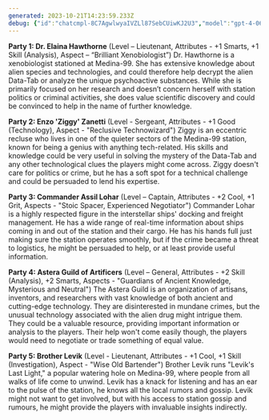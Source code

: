```yaml
---
generated: 2023-10-21T14:23:59.233Z
debug: {"id":"chatcmpl-8C7AgwlwyaIVZLl87SebCUiwKJ2U3","model":"gpt-4-0613","usage":{"prompt_tokens":2831,"completion_tokens":626,"total_tokens":3457},"finish":"stop"}
---
```

**Party 1: Dr. Elaina Hawthorne** (Level – Lieutenant, Attributes - +1 Smarts, +1 Skill (Analysis), Aspect – “Brilliant Xenobiologist”)
Dr. Hawthorne is a xenobiologist stationed at Medina-99. She has extensive knowledge about alien species and technologies, and could therefore help decrypt the alien Data-Tab or analyze the unique psychoactive substances. While she is primarily focused on her research and doesn’t concern herself with station politics or criminal activities, she does value scientific discovery and could be convinced to help in the name of further knowledge.

**Party 2: Enzo 'Ziggy' Zanetti** (Level - Sergeant, Attributes - +1 Good (Technology), Aspect - "Reclusive Technowizard")
Ziggy is an eccentric recluse who lives in one of the quieter sectors of the Medina-99 station, known for being a genius with anything tech-related. His skills and knowledge could be very useful in solving the mystery of the Data-Tab and any other technological clues the players might come across. Ziggy doesn't care for politics or crime, but he has a soft spot for a technical challenge and could be persuaded to lend his expertise.

**Party 3: Commander Assil Lohar** (Level – Captain, Attributes - +2 Cool, +1 Grit, Aspects - "Stoic Spacer, Experienced Negotiator")
Commander Lohar is a highly respected figure in the interstellar ships' docking and freight management. He has a wide range of real-time information about ships coming in and out of the station and their cargo. He has his hands full just making sure the station operates smoothly, but if the crime became a threat to logistics, he might be persuaded to help, or at least provide useful information.
 
**Party 4: Astera Guild of Artificers** (Level – General, Attributes - +2 Skill (Analysis), +2 Smarts, Aspects - "Guardians of Ancient Knowledge, Mysterious and Neutral")
The Astera Guild is an organization of artisans, inventors, and researchers with vast knowledge of both ancient and cutting-edge technology. They are disinterested in mundane crimes, but the unusual technology associated with the alien drug might intrigue them. They could be a valuable resource, providing important information or analysis to the players. Their help won't come easily though, the players would need to negotiate or trade something of equal value.

**Party 5: Brother Levik** (Level - Lieutenant, Attributes - +1 Cool, +1 Skill (Investigation), Aspect - "Wise Old Bartender")
Brother Levik runs "Levik's Last Light," a popular watering hole on Medina-99, where people from all walks of life come to unwind. Levik has a knack for listening and has an ear to the pulse of the station, he knows all the local rumors and gossip. Levik might not want to get involved, but with his access to station gossip and rumours, he might provide the players with invaluable insights indirectly.